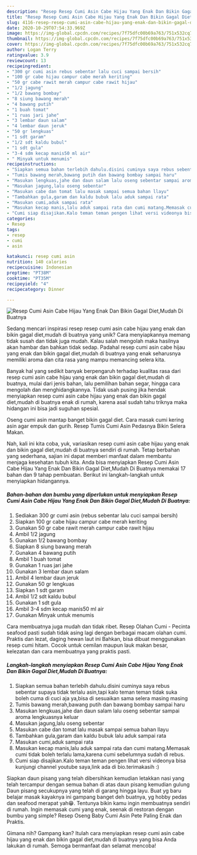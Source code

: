 ```yaml
---
description: "Resep Resep Cumi Asin Cabe Hijau Yang Enak Dan Bikin Gagal Diet,Mudah Di Buatnya, Bisa Manjain Lidah"
title: "Resep Resep Cumi Asin Cabe Hijau Yang Enak Dan Bikin Gagal Diet,Mudah Di Buatnya, Bisa Manjain Lidah"
slug: 4116-resep-resep-cumi-asin-cabe-hijau-yang-enak-dan-bikin-gagal-diet-mudah-di-buatnya-bisa-manjain-lidah
date: 2020-10-29T07:54:33.969Z
image: https://img-global.cpcdn.com/recipes/7f75dfc00b69a763/751x532cq70/resep-cumi-asin-cabe-hijau-yang-enak-dan-bikin-gagal-dietmudah-di-buatnya-foto-resep-utama.jpg
thumbnail: https://img-global.cpcdn.com/recipes/7f75dfc00b69a763/751x532cq70/resep-cumi-asin-cabe-hijau-yang-enak-dan-bikin-gagal-dietmudah-di-buatnya-foto-resep-utama.jpg
cover: https://img-global.cpcdn.com/recipes/7f75dfc00b69a763/751x532cq70/resep-cumi-asin-cabe-hijau-yang-enak-dan-bikin-gagal-dietmudah-di-buatnya-foto-resep-utama.jpg
author: Logan Terry
ratingvalue: 3.9
reviewcount: 13
recipeingredient:
- "300 gr cumi asin rebus sebentar lalu cuci sampai bersih"
- "100 gr cabe hijau campur cabe merah keriting"
- "50 gr cabe rawit merah campur cabe rawit hijau"
- "1/2 jagung"
- "1/2 bawang bombay"
- "8 siung bawang merah"
- "4 bawang putih"
- "1 buah tomat"
- "1 ruas jari jahe"
- "3 lembar daun salam"
- "4 lembar daun jeruk"
- "50 gr lengkuas"
- "1 sdt garam"
- "1/2 sdt kaldu bubul"
- "1 sdt gula"
- "3-4 sdm kecap manis50 ml air"
- " Minyak untuk menumis"
recipeinstructions:
- "Siapkan semua bahan terlebih dahulu.disini cuminya saya rebus sebentar supaya tidak terlalu asin,tapi kalo teman teman tidak suka boleh cuma di cuci aja ya,bisa di sesuaikan sama selera masing masing"
- "Tumis bawang merah,bawang putih dan bawang bombay sampai haru"
- "Masukan lengkuas,jahe dan daun salam lalu oseng sebentar sampai aroma lengkuasnya keluar"
- "Masukan jagung,lalu oseng sebentar"
- "Masukan cabe dan tomat lalu masak sampai semua bahan llayu"
- "Tambahkan gula,garam dan kaldu bubuk lalu aduk sampai rata"
- "Masukan cumi,aduk sampai rata"
- "Masukan kecap manis,lalu aduk sampai rata dan cumi matang.Memasak cumi tidak boleh terlalu lama,karena cumi sebelumnya sudah di rebus."
- "Cumi siap disajikan.Kalo teman teman pengen lihat versi videonya bisa kunjungi channel youtube saya,link ada di bio.terimakasih :)"
categories:
- Resep
tags:
- resep
- cumi
- asin

katakunci: resep cumi asin 
nutrition: 140 calories
recipecuisine: Indonesian
preptime: "PT38M"
cooktime: "PT35M"
recipeyield: "4"
recipecategory: Dinner

---
```



![Resep Cumi Asin Cabe Hijau Yang Enak Dan Bikin Gagal Diet,Mudah Di Buatnya](https://img-global.cpcdn.com/recipes/7f75dfc00b69a763/751x532cq70/resep-cumi-asin-cabe-hijau-yang-enak-dan-bikin-gagal-dietmudah-di-buatnya-foto-resep-utama.jpg)

Sedang mencari inspirasi resep resep cumi asin cabe hijau yang enak dan bikin gagal diet,mudah di buatnya yang unik? Cara menyiapkannya memang tidak susah dan tidak juga mudah. Kalau salah mengolah maka hasilnya akan hambar dan bahkan tidak sedap. Padahal resep cumi asin cabe hijau yang enak dan bikin gagal diet,mudah di buatnya yang enak seharusnya memiliki aroma dan cita rasa yang mampu memancing selera kita.

Banyak hal yang sedikit banyak berpengaruh terhadap kualitas rasa dari resep cumi asin cabe hijau yang enak dan bikin gagal diet,mudah di buatnya, mulai dari jenis bahan, lalu pemilihan bahan segar, hingga cara mengolah dan menghidangkannya. Tidak usah pusing jika hendak menyiapkan resep cumi asin cabe hijau yang enak dan bikin gagal diet,mudah di buatnya enak di rumah, karena asal sudah tahu triknya maka hidangan ini bisa jadi suguhan spesial.

Oseng cumi asin mantap banget bikin gagal diet. Cara masak cumi kering asin agar empuk dan gurih. Resep Tumis Cumi Asin Pedasnya Bikin Selera Makan.


Nah, kali ini kita coba, yuk, variasikan resep cumi asin cabe hijau yang enak dan bikin gagal diet,mudah di buatnya sendiri di rumah. Tetap berbahan yang sederhana, sajian ini dapat memberi manfaat dalam membantu menjaga kesehatan tubuh kita. Anda bisa menyiapkan Resep Cumi Asin Cabe Hijau Yang Enak Dan Bikin Gagal Diet,Mudah Di Buatnya memakai 17 bahan dan 9 tahap pembuatan. Berikut ini langkah-langkah untuk menyiapkan hidangannya.

<!--inarticleads1-->

##### Bahan-bahan dan bumbu yang diperlukan untuk menyiapkan Resep Cumi Asin Cabe Hijau Yang Enak Dan Bikin Gagal Diet,Mudah Di Buatnya:

1. Sediakan 300 gr cumi asin (rebus sebentar lalu cuci sampai bersih)
1. Siapkan 100 gr cabe hijau campur cabe merah keriting
1. Gunakan 50 gr cabe rawit merah campur cabe rawit hijau
1. Ambil 1/2 jagung
1. Gunakan 1/2 bawang bombay
1. Siapkan 8 siung bawang merah
1. Gunakan 4 bawang putih
1. Ambil 1 buah tomat
1. Gunakan 1 ruas jari jahe
1. Gunakan 3 lembar daun salam
1. Ambil 4 lembar daun jeruk
1. Gunakan 50 gr lengkuas
1. Siapkan 1 sdt garam
1. Ambil 1/2 sdt kaldu bubul
1. Gunakan 1 sdt gula
1. Ambil 3-4 sdm kecap manis50 ml air
1. Gunakan  Minyak untuk menumis


Cara membuatnya juga mudah dan tidak ribet. Resep Olahan Cumi - Pecinta seafood pasti sudah tidak asing lagi dengan berbagai macam olahan cumi. Praktis dan lezat, daging hewan laut ini Bahkan, bisa dibuat menggunakan resep cumi hitam. Cocok untuk cemilan maupun lauk makan besar, kelezatan dan cara membuatnya yang praktis pasti. 

<!--inarticleads2-->

##### Langkah-langkah menyiapkan Resep Cumi Asin Cabe Hijau Yang Enak Dan Bikin Gagal Diet,Mudah Di Buatnya:

1. Siapkan semua bahan terlebih dahulu.disini cuminya saya rebus sebentar supaya tidak terlalu asin,tapi kalo teman teman tidak suka boleh cuma di cuci aja ya,bisa di sesuaikan sama selera masing masing
1. Tumis bawang merah,bawang putih dan bawang bombay sampai haru
1. Masukan lengkuas,jahe dan daun salam lalu oseng sebentar sampai aroma lengkuasnya keluar
1. Masukan jagung,lalu oseng sebentar
1. Masukan cabe dan tomat lalu masak sampai semua bahan llayu
1. Tambahkan gula,garam dan kaldu bubuk lalu aduk sampai rata
1. Masukan cumi,aduk sampai rata
1. Masukan kecap manis,lalu aduk sampai rata dan cumi matang.Memasak cumi tidak boleh terlalu lama,karena cumi sebelumnya sudah di rebus.
1. Cumi siap disajikan.Kalo teman teman pengen lihat versi videonya bisa kunjungi channel youtube saya,link ada di bio.terimakasih :)


Siapkan daun pisang yang telah dibersihkan kemudian letakkan nasi yang telah tercampur dengan semua bahan di atas daun pisang kemudian gulung Daun pisang secukupnya yang telah di garang hingga layu. Buat yg baru belajar masak kayaknya ini gampang banget deh buatnya, yg hobby pedas dan seafood merapat yah😁. Tentunya bikin kamu ingin membuatnya sendiri di rumah. Ingin memasak cumi yang enak, seenak di restoran dengan bumbu yang simple? Resep Oseng Baby Cumi Asin Pete Paling Enak dan Praktis. 

Gimana nih? Gampang kan? Itulah cara menyiapkan resep cumi asin cabe hijau yang enak dan bikin gagal diet,mudah di buatnya yang bisa Anda lakukan di rumah. Semoga bermanfaat dan selamat mencoba!
